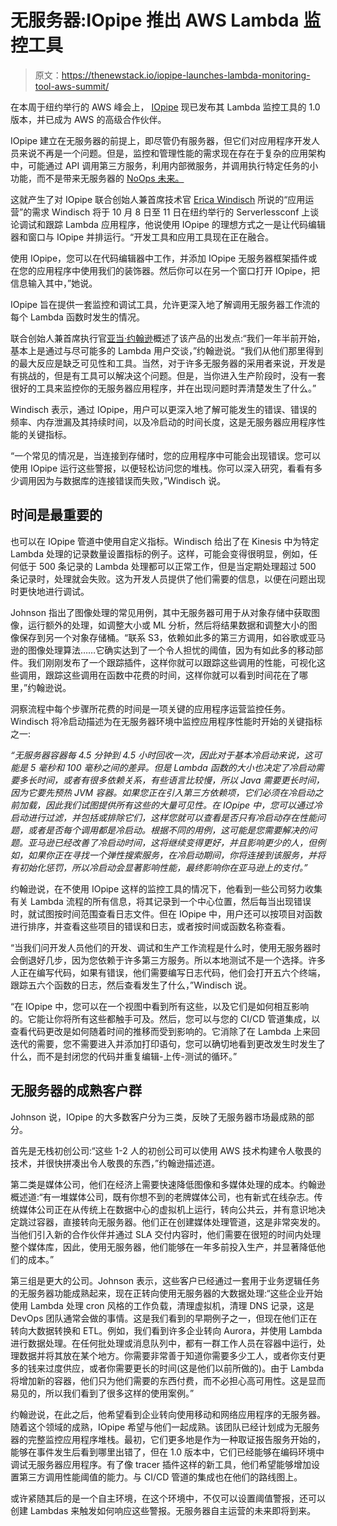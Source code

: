 # 无服务器:IOpipe 推出 AWS Lambda 监控工具

> 原文：<https://thenewstack.io/iopipe-launches-lambda-monitoring-tool-aws-summit/>

在本周于纽约举行的 AWS 峰会上， [IOpipe](https://www.iopipe.com/) 现已发布其 Lambda 监控工具的 1.0 版本，并已成为 AWS 的高级合作伙伴。

IOpipe 建立在无服务器的前提上，即尽管仍有服务器，但它们对应用程序开发人员来说不再是一个问题。但是，监控和管理性能的需求现在存在于复杂的应用架构中，可能通过 API 调用第三方服务，利用内部微服务，并调用执行特定任务的小功能，而不是带来无服务器的 [NoOps 未来。](https://thenewstack.io/serverless-computing-growing-quickly/)

这就产生了对 IOpipe 联合创始人兼首席技术官 [Erica Windisch](https://github.com/ewindisch) 所说的“应用运营”的需求 Windisch 将于 10 月 8 日至 11 日在纽约举行的 Serverlessconf 上谈论调试和跟踪 Lambda 应用程序，他说使用 IOpipe 的理想方式之一是让代码编辑器和窗口与 IOpipe 并排运行。“开发工具和应用工具现在正在融合。

使用 IOpipe，您可以在代码编辑器中工作，并添加 IOpipe 无服务器框架插件或在您的应用程序中使用我们的装饰器。然后你可以在另一个窗口打开 IOpipe，把信息输入其中，”她说。

IOpipe 旨在提供一套监控和调试工具，允许更深入地了解调用无服务器工作流的每个 Lambda 函数时发生的情况。

联合创始人兼首席执行官[亚当·约翰逊](https://github.com/adjohn)概述了该产品的出发点:“我们一年半前开始，基本上是通过与尽可能多的 Lambda 用户交谈，”约翰逊说。“我们从他们那里得到的最大反应是缺乏可见性和工具。当然，对于许多无服务器的采用者来说，开发是有挑战的，但是有工具可以解决这个问题。但是，当你进入生产阶段时，没有一套很好的工具来监控你的无服务器应用程序，并在出现问题时弄清楚发生了什么。”

Windisch 表示，通过 IOpipe，用户可以更深入地了解可能发生的错误、错误的频率、内存泄漏及其持续时间，以及冷启动的时间长度，这是无服务器应用程序性能的关键指标。

“一个常见的情况是，当连接到存储时，您的应用程序中可能会出现错误。您可以使用 IOpipe 运行这些警报，以便轻松访问您的堆栈。你可以深入研究，看看有多少调用因为与数据库的连接错误而失败，”Windisch 说。

## 时间是最重要的

也可以在 IOpipe 管道中使用自定义指标。Windisch 给出了在 Kinesis 中为特定 Lambda 处理的记录数量设置指标的例子。这样，可能会变得很明显，例如，任何低于 500 条记录的 Lambda 处理都可以正常工作，但是当定期处理超过 500 条记录时，处理就会失败。这为开发人员提供了他们需要的信息，以便在问题出现时更快地进行调试。

Johnson 指出了图像处理的常见用例，其中无服务器可用于从对象存储中获取图像，运行额外的处理，如调整大小或 ML 分析，然后将结果数据和调整大小的图像保存到另一个对象存储桶。“联系 S3，依赖如此多的第三方调用，如谷歌或亚马逊的图像处理算法……它确实达到了一个令人担忧的阈值，因为有如此多的移动部件。我们刚刚发布了一个跟踪插件，这样你就可以跟踪这些调用的性能，可视化这些调用，跟踪这些调用在函数中花费的时间，这样你就可以看到时间花在了哪里，”约翰逊说。

洞察流程中每个步骤所花费的时间是一项关键的应用程序运营监控任务。Windisch 将冷启动描述为在无服务器环境中监控应用程序性能时开始的关键指标之一:

*“无服务器容器每 4.5 分钟到 4.5 小时回收一次，因此对于基本冷启动来说，这可能是 5 毫秒和 100 毫秒之间的差异。但是 Lambda 函数的大小也决定了冷启动需要多长时间，或者有很多依赖关系，有些语言比较慢，所以 Java 需要更长时间，因为它要先预热 JVM 容器。如果您正在引入第三方依赖项，它们必须在冷启动之前加载，因此我们试图提供所有这些的大量可见性。在 IOpipe 中，您可以通过冷启动进行过滤，并包括或排除它们，这样您就可以查看是否只有冷启动存在性能问题，或者是否每个调用都是冷启动。根据不同的用例，这可能是您需要解决的问题。亚马逊已经改善了冷启动时间，这将继续变得更好，并且影响更少的人，但例如，如果你正在寻找一个弹性搜索服务，在冷启动期间，你将连接到该服务，并将有初始化惩罚，所以冷启动会显著影响性能，最终影响你在亚马逊上的支付。”*

约翰逊说，在不使用 IOpipe 这样的监控工具的情况下，他看到一些公司努力收集有关 Lambda 流程的所有信息，将其记录到一个中心位置，然后每当出现错误时，就试图按时间范围查看日志文件。但在 IOpipe 中，用户还可以按项目对函数进行排序，并查看这些项目的错误和日志，或者按时间或函数名称查看。

“当我们问开发人员他们的开发、调试和生产工作流程是什么时，使用无服务器时会倒退好几步，因为您依赖于许多第三方服务。所以本地测试不是一个选择。许多人正在编写代码，如果有错误，他们需要编写日志代码，他们会打开五六个终端，跟踪五六个函数的日志，然后查看发生了什么，”Windisch 说。

“在 IOpipe 中，您可以在一个视图中看到所有这些，以及它们是如何相互影响的。它能让你将所有这些都触手可及。然后，您可以与您的 CI/CD 管道集成，以查看代码更改是如何随着时间的推移而受到影响的。它消除了在 Lambda 上来回迭代的需要，您不需要进入并添加打印语句，您可以确切地看到更改发生时发生了什么，而不是封闭您的代码并重复编辑-上传-测试的循环。”

## 无服务器的成熟客户群

Johnson 说，IOpipe 的大多数客户分为三类，反映了无服务器市场最成熟的部分。

首先是无栈初创公司:“这些 1-2 人的初创公司可以使用 AWS 技术构建令人敬畏的技术，并很快拼凑出令人敬畏的东西，”约翰逊描述道。

第二类是媒体公司，他们在经济上需要快速降低图像和多媒体处理的成本。约翰逊概述道:“有一堆媒体公司，既有你想不到的老牌媒体公司，也有新式在线杂志。传统媒体公司正在从传统上在数据中心的虚拟机上运行，转向公共云，并有意识地决定跳过容器，直接转向无服务器。他们正在创建媒体处理管道，这是非常突发的。当他们引入新的合作伙伴并通过 SLA 交付内容时，他们需要在很短的时间内处理整个媒体库，因此，使用无服务器，他们能够在一年多前投入生产，并显著降低他们的成本。”

第三组是更大的公司。Johnson 表示，这些客户已经通过一套用于业务逻辑任务的无服务器功能成熟起来，现在正转向使用无服务器的大数据处理:“这些企业开始使用 Lambda 处理 cron 风格的工作负载，清理虚拟机，清理 DNS 记录，这是 DevOps 团队通常会做的事情。这是我们看到的早期例子之一，但现在他们正在转向大数据转换和 ETL。例如，我们看到许多企业转向 Aurora，并使用 Lambda 进行数据处理。在任何批处理或消息队列中，都有一群工作人员在容器中运行，处理数据并将其放在某个地方。你需要非常善于知道你需要多少工人，或者你支付更多的钱来过度供应，或者你需要更长的时间(这是他们以前所做的)。由于 Lambda 将增加新的容器，他们只为他们需要的东西付费，而不必担心高可用性。这是显而易见的，所以我们看到了很多这样的使用案例。”

约翰逊说，在此之后，他希望看到企业转向使用移动和网络应用程序的无服务器。随着这个领域的成熟，IOpipe 希望与他们一起成熟。该团队已经计划成为无服务器的完整监控应用程序堆栈。最初，它们更多地是作为一种取证报告服务开始的，能够在事件发生后看到哪里出错了，但在 1.0 版本中，它们已经能够在编码环境中调试无服务器应用程序。有了像 tracer 插件这样的新工具，他们希望能够增加设置第三方调用性能阈值的能力。与 CI/CD 管道的集成也在他们的路线图上。

或许紧随其后的是一个自主环境，在这个环境中，不仅可以设置阈值警报，还可以创建 Lambdas 来触发如何响应这些警报。无服务器自主运营的未来即将到来。

<svg xmlns:xlink="http://www.w3.org/1999/xlink" viewBox="0 0 68 31" version="1.1"><title>Group</title> <desc>Created with Sketch.</desc></svg>